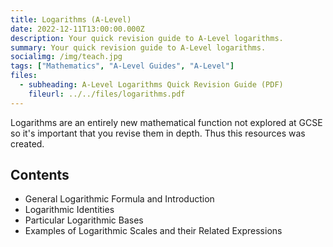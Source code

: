 ```yaml
---
title: Logarithms (A-Level)
date: 2022-12-11T13:00:00.000Z
description: Your quick revision guide to A-Level logarithms.
summary: Your quick revision guide to A-Level logarithms.
socialimg: /img/teach.jpg
tags: ["Mathematics", "A-Level Guides", "A-Level"]
files:
  - subheading: A-Level Logarithms Quick Revision Guide (PDF)
    fileurl: ../../files/logarithms.pdf
---
```


Logarithms are an entirely new mathematical function not explored at GCSE so it's important that you revise them in depth. Thus this resources was created.

## Contents

- General Logarithmic Formula and Introduction
- Logarithmic Identities
- Particular Logarithmic Bases
- Examples of Logarithmic Scales and their Related Expressions
